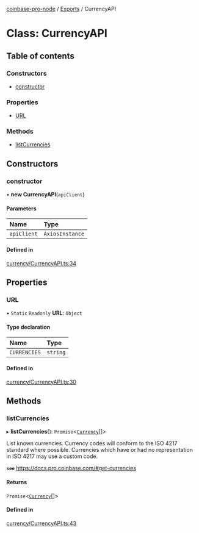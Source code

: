 [coinbase-pro-node](../README.md) / [Exports](../modules.md) / CurrencyAPI

# Class: CurrencyAPI

## Table of contents

### Constructors

- [constructor](CurrencyAPI.md#constructor)

### Properties

- [URL](CurrencyAPI.md#url)

### Methods

- [listCurrencies](CurrencyAPI.md#listcurrencies)

## Constructors

### constructor

• **new CurrencyAPI**(`apiClient`)

#### Parameters

| Name        | Type            |
| :---------- | :-------------- |
| `apiClient` | `AxiosInstance` |

#### Defined in

[currency/CurrencyAPI.ts:34](https://github.com/bennycode/coinbase-pro-node/blob/7372d05/src/currency/CurrencyAPI.ts#L34)

## Properties

### URL

▪ `Static` `Readonly` **URL**: `Object`

#### Type declaration

| Name         | Type     |
| :----------- | :------- |
| `CURRENCIES` | `string` |

#### Defined in

[currency/CurrencyAPI.ts:30](https://github.com/bennycode/coinbase-pro-node/blob/7372d05/src/currency/CurrencyAPI.ts#L30)

## Methods

### listCurrencies

▸ **listCurrencies**(): `Promise`<[`Currency`](../interfaces/Currency.md)[]\>

List known currencies. Currency codes will conform to the ISO 4217 standard where possible. Currencies which have or had no representation in ISO 4217 may use a custom code.

**`see`** https://docs.pro.coinbase.com/#get-currencies

#### Returns

`Promise`<[`Currency`](../interfaces/Currency.md)[]\>

#### Defined in

[currency/CurrencyAPI.ts:43](https://github.com/bennycode/coinbase-pro-node/blob/7372d05/src/currency/CurrencyAPI.ts#L43)

